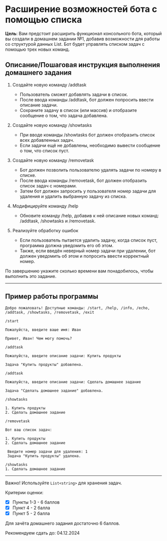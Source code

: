 # Расширение возможностей бота с помощью списка

**Цель**: Вам предстоит расширить функционал консольного бота, который вы создали в домашнем задании №1, добавив возможности для работы со структурой данных List. Бот будет управлять списком задач с помощью трех новых команд.

## Описание/Пошаговая инструкция выполнения домашнего задания

1. Создайте новую команду /addtask

   - Пользователь сможет добавлять задачи в список.
   - После ввода команды /addtask, бот должен попросить ввести описание задачи.
   - Сохраните задачу в список (или массив) и отобразите сообщение о том, что задача добавлена.


2. Создайте новую команду /showtasks

   - При вводе команды /showtasks бот должен отобразить список всех добавленных задач.
   - Если задачи ещё не добавлены, необходимо вывести сообщение о том, что список пуст.


3. Создайте новую команду /removetask

   - Бот должен позволить пользователю удалять задачи по номеру в списке.
   - После ввода команды /removetask, бот должен отобразить список задач с номерами.
   - Затем бот должен запросить у пользователя номер задачи для удаления и удалить выбранную задачу из списка.


4. Модифицируйте команду /help

   - Обновите команду /help, добавив к ней описание новых команд: /addtask, /showtasks и /removetask.


5. Реализуйте обработку ошибок

   - Если пользователь пытается удалить задачу, когда список пуст, программа должна уведомить его об этом.
   - Также, если введён неверный номер задачи при удалении, бот должен уведомить об этом и попросить ввести корректный номер.

По завершению укажите сколько времени вам понадобилось, чтобы выполнить это задание.

---

## Пример работы программы

```text
Добро пожаловать! Доступные команды: /start, /help, /info, /echo, /addtask, /showtasks, /removetask, /exit

/start

Пожалуйста, введите ваше имя: Иван

Привет, Иван! Чем могу помочь?

/addtask

Пожалуйста, введите описание задачи: Купить продукты

Задача "Купить продукты" добавлена.

/addtask

Пожалуйста, введите описание задачи: Сделать домашнее задание

Задача "Сделать домашнее задание" добавлена.

/showtasks

1. Купить продукты
2. Сделать домашнее задание

/removetask  
 
Вот ваш список задач:

1. Купить продукты
2. Сделать домашнее задание  
 
 Введите номер задачи для удаления: 1  
 Задача "Купить продукты" удалена.

/showtasks
1. Сделать домашнее задание
```

---

Важно! Используйте `List<string>` для хранения задач.

Критерии оценки:

-[x] Пункты 1-3 - 6 баллов  
-[x] Пункт 4 - 2 балла  
-[x] Пункт 5 - 2 балла

Для зачёта домашнего задания достаточно 6 баллов.

Рекомендуем сдать до: 04.12.2024

